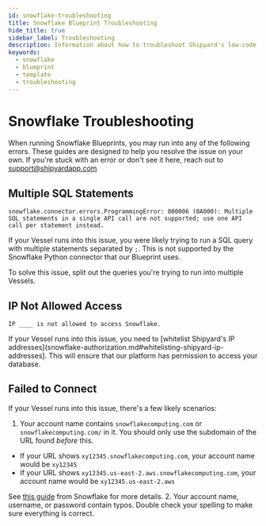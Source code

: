 ```yaml
---
id: snowflake-troubleshooting
title: Snowflake Blueprint Troubleshooting
hide_title: true
sidebar_label: Troubleshooting
description: Information about how to troubleshoot Shipyard's low-code Snowlfkae templates.
keywords:
  - snowflake
  - blueprint
  - template
  - troubleshooting
---
```


# Snowflake Troubleshooting

When running Snowflake Blueprints, you may run into any of the following errors. These guides are designed to help you resolve the issue on your own. If you're stuck with an error or don't see it here, reach out to [support@shipyardapp.com](mailto:support@shipyardapp.com)

## Multiple SQL Statements
`snowflake.connector.errors.ProgrammingError: 000006 (0A000): Multiple SQL statements in a single API call are not supported; use one API call per statement instead.`

If your Vessel runs into this issue, you were likely trying to run a SQL query with multiple statements separated by `;`. This is not supported by the Snowflake Python connector that our Blueprint uses.

To solve this issue, split out the queries you're trying to run into multiple Vessels.

## IP Not Allowed Access
`IP ____ is not allowed to access Snowflake.`

If your Vessel runs into this issue, you need to [whitelist Shipyard's IP addresses](snowflake-authorization.md#whitelisting-shipyard-ip-addresses]. This will ensure that our platform has permission to access your database.

## Failed to Connect
If your Vessel runs into this issue, there's a few likely scenarios:

1. Your account name contains `snowflakecomputing.com` or `snowflakecomputing.com/` in it. You should only use the subdomain of the URL found _before_ this.

- If your URL shows `xy12345.snowflakecomputing.com`, your account name would be `xy12345`
- If your URL shows `xy12345.us-east-2.aws.snowflakecomputing.com`, your account name would be `xy12345.us-east-2.aws`

See [this guide](https://docs.snowflake.com/en/user-guide/admin-account-identifier.html) from Snowflake for more details.
2. Your account name, username, or password contain typos. Double check your spelling to make sure everything is correct.